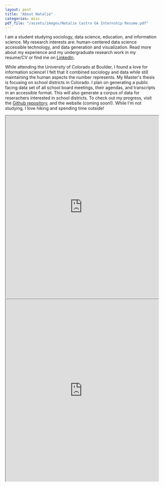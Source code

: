 ```yaml
---
layout: post
title: "About Natalie"
categories: misc
pdf_file: "/assets/images/Natalie Castro GA Internship Resume.pdf"
---
```


I am a student studying sociology, data science, education, and information science. My research interests are: human-centered data science accessible technology, and data generation and visualization. Read more about my experience and my undergraduate research work in my resume/CV or find me on [LinkedIn](https://www.linkedin.com/in/natalie-rm-castro?utm_source=share&utm_campaign=share_via&utm_content=profile&utm_medium=ios_app).


While attending the University of Colorado at Boulder, I found a love for information science! I felt that it combined sociology and data while still maintaining the human aspects the number represents. My Master's thesis is focusing on school districts in Colorado. I plan on generating a public facing data set of all school board meetings, their agendas, and transcripts in an accessible format. This will also generate a corpus of data for reserachers interested in school districts. To check out my progress, visit the [Github repository](https://github.com/CouncilDataProject/colorado-school-boards), and the website (coming soon!).  While I'm not studying, I love hiking and spending time outside! 

<iframe src="https://drive.google.com/file/d/1UqNWc9-2DZk4pw_G90LWfhgxf1cJO6vA/view?usp=drivesdk" width="100%" height="600px"></iframe>

<iframe src="https://drive.google.com/viewerng/viewer?embedded=true&url=https://drive.google.com/file/d/1UqNWc9-2DZk4pw_G90LWfhgxf1cJO6vA/preview" width="100%" height="600px"></iframe>
